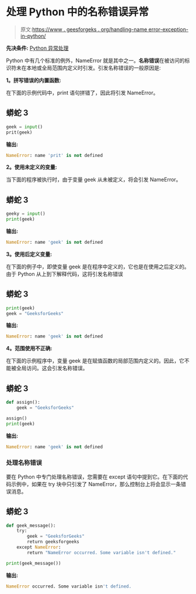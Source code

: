 # 处理 Python 中的名称错误异常

> 原文:[https://www . geesforgeks . org/handling-name error-exception-in-python/](https://www.geeksforgeeks.org/handling-nameerror-exception-in-python/)

**先决条件:** [Python 异常处理](https://www.geeksforgeeks.org/python-exception-handling/)

Python 中有几个标准的例外，NameError 就是其中之一。**名称错误**在被访问的标识符未在本地或全局范围内定义时引发。引发名称错误的一般原因是:

**1。拼写错误的内置函数:**

在下面的示例代码中，print 语句拼错了，因此将引发 NameError。

## 蟒蛇 3

```py
geek = input()
prit(geek)
```

**输出:**

```py
NameError: name 'prit' is not defined
```

**2。使用未定义的变量:**

当下面的程序被执行时，由于变量 geek 从未被定义，将会引发 NameError。

## 蟒蛇 3

```py
geeky = input()
print(geek)
```

**输出:**

```py
NameError: name 'geek' is not defined
```

**3。使用后定义变量:**

在下面的例子中，即使变量 geek 是在程序中定义的，它也是在使用之后定义的。由于 Python 从上到下解释代码，这将引发名称错误

## 蟒蛇 3

```py
print(geek)
geek = "GeeksforGeeks"
```

**输出:**

```py
NameError: name 'geek' is not defined
```

**4。范围使用不正确:**

在下面的示例程序中，变量 geek 是在赋值函数的局部范围内定义的。因此，它不能被全局访问。这会引发名称错误。

## 蟒蛇 3

```py
def assign():
    geek = "GeeksforGeeks"

assign()
print(geek)
```

**输出:**

```py
NameError: name 'geek' is not defined
```

### 处理名称错误

要在 Python 中专门处理名称错误，您需要在 except 语句中提到它。在下面的代码示例中，如果在 try 块中只引发了 NameError，那么控制台上将会显示一条错误消息。

## 蟒蛇 3

```py
def geek_message():
    try:
        geek = "GeeksforGeeks"
        return geeksforgeeks
    except NameError:
        return "NameError occurred. Some variable isn't defined."

print(geek_message())
```

**输出:**

```py
NameError occurred. Some variable isn't defined.
```